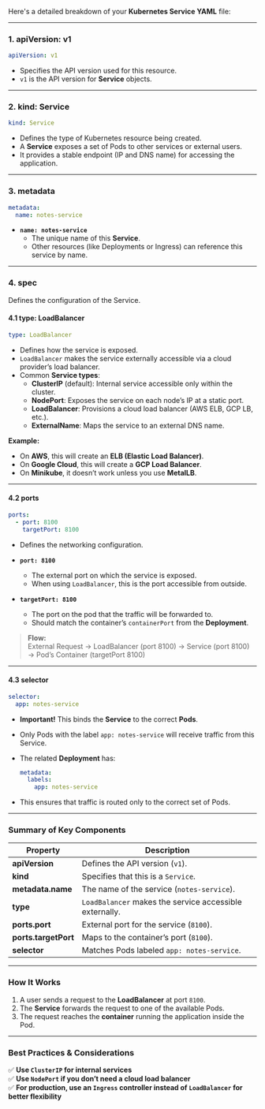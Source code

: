 Here's a detailed breakdown of your **Kubernetes Service YAML** file:

---

### **1. apiVersion: v1**
```yaml
apiVersion: v1
```
- Specifies the API version used for this resource.
- `v1` is the API version for **Service** objects.

---

### **2. kind: Service**
```yaml
kind: Service
```
- Defines the type of Kubernetes resource being created.
- A **Service** exposes a set of Pods to other services or external users.
- It provides a stable endpoint (IP and DNS name) for accessing the application.

---

### **3. metadata**
```yaml
metadata:
  name: notes-service
```
- **`name: notes-service`**
    - The unique name of this **Service**.
    - Other resources (like Deployments or Ingress) can reference this service by name.

---

### **4. spec**
Defines the configuration of the Service.

#### **4.1 type: LoadBalancer**
```yaml
type: LoadBalancer
```
- Defines how the service is exposed.
- `LoadBalancer` makes the service externally accessible via a cloud provider’s load balancer.
- Common **Service types**:
    - **ClusterIP** (default): Internal service accessible only within the cluster.
    - **NodePort**: Exposes the service on each node’s IP at a static port.
    - **LoadBalancer**: Provisions a cloud load balancer (AWS ELB, GCP LB, etc.).
    - **ExternalName**: Maps the service to an external DNS name.

**Example:**
- On **AWS**, this will create an **ELB (Elastic Load Balancer)**.
- On **Google Cloud**, this will create a **GCP Load Balancer**.
- On **Minikube**, it doesn’t work unless you use **MetalLB**.

---

#### **4.2 ports**
```yaml
ports:
  - port: 8100
    targetPort: 8100
```
- Defines the networking configuration.
- **`port: 8100`**
    - The external port on which the service is exposed.
    - When using `LoadBalancer`, this is the port accessible from outside.

- **`targetPort: 8100`**
    - The port on the pod that the traffic will be forwarded to.
    - Should match the container’s `containerPort` from the **Deployment**.

> **Flow:**  
> External Request → LoadBalancer (port 8100) → Service (port 8100) → Pod’s Container (targetPort 8100)

---

#### **4.3 selector**
```yaml
selector:
  app: notes-service
```
- **Important!** This binds the **Service** to the correct **Pods**.
- Only Pods with the label `app: notes-service` will receive traffic from this Service.

- The related **Deployment** has:
  ```yaml
  metadata:
    labels:
      app: notes-service
  ```
- This ensures that traffic is routed only to the correct set of Pods.

---

### **Summary of Key Components**
| Property         | Description |
|-----------------|-------------|
| **apiVersion**   | Defines the API version (`v1`). |
| **kind**        | Specifies that this is a `Service`. |
| **metadata.name** | The name of the service (`notes-service`). |
| **type**        | `LoadBalancer` makes the service accessible externally. |
| **ports.port**  | External port for the service (`8100`). |
| **ports.targetPort** | Maps to the container’s port (`8100`). |
| **selector**    | Matches Pods labeled `app: notes-service`. |

---

### **How It Works**
1. A user sends a request to the **LoadBalancer** at port `8100`.
2. The **Service** forwards the request to one of the available Pods.
3. The request reaches the **container** running the application inside the Pod.

---

### **Best Practices & Considerations**
✅ **Use `ClusterIP` for internal services**  
✅ **Use `NodePort` if you don’t need a cloud load balancer**  
✅ **For production, use an `Ingress` controller instead of `LoadBalancer` for better flexibility**

